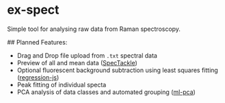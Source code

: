 # ex-spect
Simple tool for analysing raw data from Raman spectroscopy.

## Planned Features:
- Drag and Drop file upload from `.txt` spectral data
- Preview of all and mean data ([SpecTackle](https://bitbucket.org/sbeisken/specktackle))
- Optional fluorescent background subtraction using least squares fitting ([regression-js](https://github.com/Tom-Alexander/regression-js))
- Peak fitting of individual specta
- PCA analysis of data classes and automated grouping ([ml-pca](https://www.npmjs.com/package/ml-pca))
